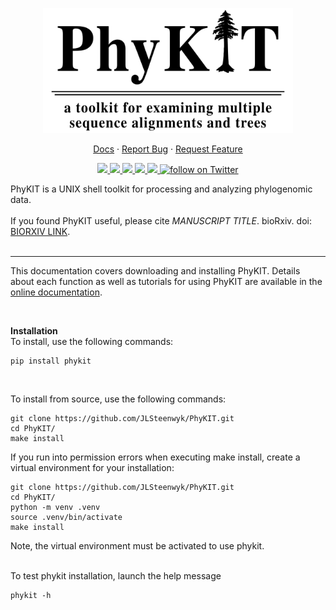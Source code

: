<p align="center">
  <a href="https://github.com/jlsteenwyk/phykit">
    <img src="https://raw.githubusercontent.com/JLSteenwyk/PhyKIT/master/docs/_static/img/phykit_logo.png" alt="Logo" width="400">
  </a>
  <p align="center">
    <a href="https://jlsteenwyk.com/PhyKIT/">Docs</a>
    ·
    <a href="https://github.com/jlsteenwyk/phykit/issues">Report Bug</a>
    ·
    <a href="https://github.com/jlsteenwyk/phykit/issues">Request Feature</a>
  </p>
    <p align="center">
        <a href="https://lbesson.mit-license.org/" alt="License">
            <img src="https://img.shields.io/badge/License-MIT-blue.svg">
        </a>
        <a href="https://pypi.org/project/phykit/" alt="PyPI - Python Version">
            <img src="https://img.shields.io/pypi/pyversions/phykit">
        </a>
        <a href="https://github.com/JLSteenwyk/PhyKIT/actions" alt="Build">
            <img src="https://img.shields.io/github/workflow/status/jlsteenwyk/phykit/CI/master">
        </a>
        <a href="https://codecov.io/gh/jlsteenwyk/phykit" alt="Coverage">
          <img src="https://codecov.io/gh/jlsteenwyk/phykit/branch/master/graph/badge.svg?token=0J49I6441V">
        </a>
        <a href="https://github.com/jlsteenwyk/phykit/graphs/contributors" alt="Contributors">
            <img src="https://img.shields.io/github/contributors/jlsteenwyk/phykit">
        </a>
        <a href="https://twitter.com/intent/follow?screen_name=jlsteenwyk" alt="Author Twitter">
            <img src="https://img.shields.io/twitter/follow/jlsteenwyk?style=social&logo=twitter"
                alt="follow on Twitter">
        </a>
    </p>
</p>

PhyKIT is a UNIX shell toolkit for processing and analyzing phylogenomic data.<br /><br />
If you found PhyKIT useful, please cite *MANUSCRIPT TITLE*. bioRxiv. doi: [BIORXIV LINK](NA).
<br /><br />

---

This documentation covers downloading and installing PhyKIT. Details about each function as well as tutorials for using PhyKIT are available in the <a href="https://jlsteenwyk.com/PhyKIT/">online documentation</a>.

<br />

**Installation** <br />
To install, use the following commands:
```shell
pip install phykit
```

<br />

To install from source, use the following commands:
```shell
git clone https://github.com/JLSteenwyk/PhyKIT.git
cd PhyKIT/
make install
```

If you run into permission errors when executing make install, create a virtual environment for your installation:
```shell
git clone https://github.com/JLSteenwyk/PhyKIT.git
cd PhyKIT/
python -m venv .venv
source .venv/bin/activate
make install
```
Note, the virtual environment must be activated to use phykit.

<br />
To test phykit installation, launch the help message

```shell
phykit -h
```


